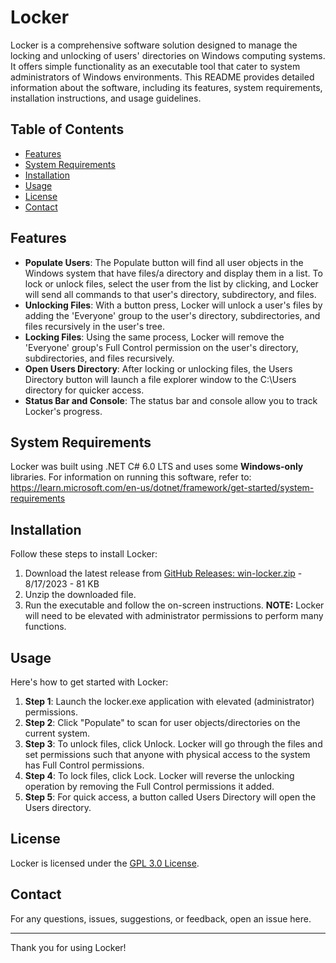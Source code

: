 # Locker

Locker is a comprehensive software solution designed to manage the locking and unlocking of users' directories on Windows computing systems. It offers simple functionality as an executable tool that cater to system administrators of Windows environments. This README provides detailed information about the software, including its features, system requirements, installation instructions, and usage guidelines.

## Table of Contents

- [Features](#features)
- [System Requirements](#system-requirements)
- [Installation](#installation)
- [Usage](#usage)
- [License](#license)
- [Contact](#contact)

## Features

- **Populate Users**: The Populate button will find all user objects in the Windows system that have files/a directory and display them in a list. To lock or unlock files, select the user from the list by clicking, and Locker will send all commands to that user's directory, subdirectory, and files.
- **Unlocking Files**: With a button press, Locker will unlock a user's files by adding the 'Everyone' group to the user's directory, subdirectories, and files recursively in the user's tree.
- **Locking Files**: Using the same process, Locker will remove the 'Everyone' group's Full Control permission on the user's directory, subdirectories, and files recursively.
- **Open Users Directory**: After locking or unlocking files, the Users Directory button will launch a file explorer window to the C:\Users directory for quicker access.
- **Status Bar and Console**: The status bar and console allow you to track Locker's progress.

## System Requirements

Locker was built using .NET C# 6.0 LTS and uses some **Windows-only** libraries. For information on running this software, refer to: https://learn.microsoft.com/en-us/dotnet/framework/get-started/system-requirements

## Installation

Follow these steps to install Locker:

1. Download the latest release from [GitHub Releases: win-locker.zip](https://github.com/kittrellbj/locker/blob/main/Locker/bin/Release/net6.0-windows/win-locker.zip) - 8/17/2023 - 81 KB
2. Unzip the downloaded file.
3. Run the executable and follow the on-screen instructions. **NOTE:** Locker will need to be elevated with administrator permissions to perform many functions.

## Usage

Here's how to get started with Locker:

1. **Step 1**: Launch the locker.exe application with elevated (administrator) permissions.
2. **Step 2**: Click "Populate" to scan for user objects/directories on the current system.
3. **Step 3**: To unlock files, click Unlock. Locker will go through the files and set permissions such that anyone with physical access to the system has Full Control permissions.
4. **Step 4**: To lock files, click Lock. Locker will reverse the unlocking operation by removing the Full Control permissions it added.
5. **Step 5**: For quick access, a button called Users Directory will open the Users directory.

## License

Locker is licensed under the [GPL 3.0 License](https://www.gnu.org/licenses/gpl-3.0.en.html).

## Contact

For any questions, issues, suggestions, or feedback, open an issue here.

---

Thank you for using Locker!

